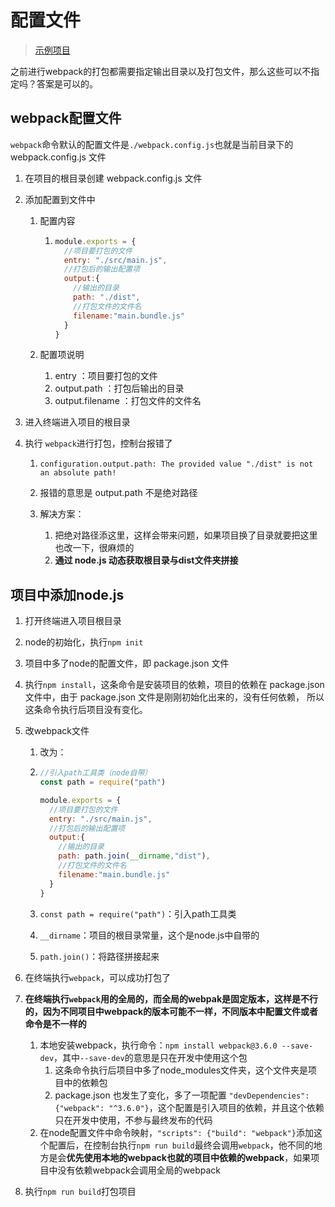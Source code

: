 # 配置文件

> [示例项目](./31-config)

之前进行webpack的打包都需要指定输出目录以及打包文件，那么这些可以不指定吗？答案是可以的。

## webpack配置文件

`webpack`命令默认的配置文件是`./webpack.config.js`也就是当前目录下的 webpack.config.js 文件

1. 在项目的根目录创建 webpack.config.js 文件

2. 添加配置到文件中

   1. 配置内容

      1. ```js
         module.exports = {
           //项目要打包的文件
           entry: "./src/main.js",
           //打包后的输出配置项
           output:{
             //输出的目录
             path: "./dist",
             //打包文件的文件名
             filename:"main.bundle.js"
           }
         }
         ```

   2. 配置项说明

      1. entry ：项目要打包的文件
      2. output.path ：打包后输出的目录
      3. output.filename ：打包文件的文件名

3. 进入终端进入项目的根目录

4. 执行 `webpack`进行打包，控制台报错了

   1. ```shell
      configuration.output.path: The provided value "./dist" is not an absolute path!
      ```

   2. 报错的意思是 output.path 不是绝对路径

   3. 解决方案：

      1. 把绝对路径添这里，这样会带来问题，如果项目换了目录就要把这里也改一下，很麻烦的
      2. **通过 node.js 动态获取根目录与dist文件夹拼接**

## 项目中添加node.js

1. 打开终端进入项目根目录

2. node的初始化，执行`npm init`

3. 项目中多了node的配置文件，即 package.json 文件

4. 执行`npm install`，这条命令是安装项目的依赖，项目的依赖在 package.json 文件中，由于 package.json 文件是刚刚初始化出来的，没有任何依赖， 所以这条命令执行后项目没有变化。

5. 改webpack文件

   1.  改为：

      1. ```js
         //引入path工具类（node自带）
         const path = require("path")
         
         module.exports = {
           //项目要打包的文件
           entry: "./src/main.js",
           //打包后的输出配置项
           output:{
             //输出的目录
             path: path.join(__dirname,"dist"),
             //打包文件的文件名
             filename:"main.bundle.js"
           }
         }
         ```

      2. `const path = require("path")`：引入path工具类

      3. `__dirname`：项目的根目录常量，这个是node.js中自带的

      4. `path.join()`：将路径拼接起来

6. 在终端执行`webpack`，可以成功打包了

7. **在终端执行`webpack`用的全局的，而全局的webpak是固定版本，这样是不行的，因为不同项目中webpack的版本可能不一样，不同版本中配置文件或者命令是不一样的**

   1. 本地安装webpack，执行命令：`npm install webpack@3.6.0 --save-dev`，其中`--save-dev`的意思是只在开发中使用这个包
      1. 这条命令执行后项目中多了node_modules文件夹，这个文件夹是项目中的依赖包
      2.  package.json 也发生了变化，多了一项配置 `"devDependencies": {"webpack": "^3.6.0"}`，这个配置是引入项目的依赖，并且这个依赖只在开发中使用，不参与最终发布的代码
   2. 在node配置文件中命令映射，`"scripts": {"build": "webpack"}`添加这个配置后，在控制台执行`npm run build`最终会调用`webpack`，他不同的地方是会**优先使用本地的webpack也就的项目中依赖的webpack**，如果项目中没有依赖webpack会调用全局的webpack

10. 执行`npm run build`打包项目
